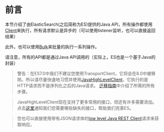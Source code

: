 # 前言

本节介绍了由ElasticSearch(之后简称为ES)提供的Java API，所有操作都使用[Client](../4Client/readme.md)来执行，所有请求默认是异步的（可以使用listener监听，也可以直接返回结果）

此外，也可以使用[Bulk](../5DocumentAPIs/BulkAPI.md)来批量的执行一系列操作。

请注意，所有的API都是通过Java API调用的（实际上，ES也是一个基于Java的封装）

> 警告：在ES7.0中我们不建议您使用TransportClient，它将会在8.0中被移除。所以请尽量快速地习惯并使用[JavaHighLevelClient]()，它执行的是HTTP请求而不是序列化之后的Java请求。
[迁移指南](https://www.elastic.co/guide/en/elasticsearch/client/java-rest/5.6/java-rest-high-level-migration.html)中介绍了所需的所有步骤。

> JavaHighLevelClient现在支持了更多常用的接口，但还有许多需要添加。点击[这里](https://github.com/elastic/elasticsearch/issues/27205)通知我们您需要哪些缺失的接口，帮助我们完善ES。

> 您也可以直接使用带有JSON请求体的[low level Java REST Client]()请求来获取响应。
